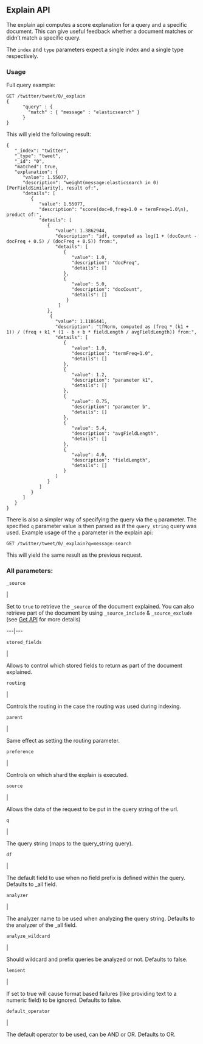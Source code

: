 ## Explain API

The explain api computes a score explanation for a query and a specific document. This can give useful feedback whether a document matches or didn’t match a specific query.

The `index` and `type` parameters expect a single index and a single type respectively.

### Usage

Full query example:
    
    
    GET /twitter/tweet/0/_explain
    {
          "query" : {
            "match" : { "message" : "elasticsearch" }
          }
    }

This will yield the following result:
    
    
    {
       "_index": "twitter",
       "_type": "tweet",
       "_id": "0",
       "matched": true,
       "explanation": {
          "value": 1.55077,
          "description": "weight(message:elasticsearch in 0) [PerFieldSimilarity], result of:",
          "details": [
             {
                "value": 1.55077,
                "description": "score(doc=0,freq=1.0 = termFreq=1.0\n), product of:",
                "details": [
                   {
                      "value": 1.3862944,
                      "description": "idf, computed as log(1 + (docCount - docFreq + 0.5) / (docFreq + 0.5)) from:",
                      "details": [
                         {
                            "value": 1.0,
                            "description": "docFreq",
                            "details": []
                         },
                         {
                            "value": 5.0,
                            "description": "docCount",
                            "details": []
                          }
                       ]
                   },
                    {
                      "value": 1.1186441,
                      "description": "tfNorm, computed as (freq * (k1 + 1)) / (freq + k1 * (1 - b + b * fieldLength / avgFieldLength)) from:",
                      "details": [
                         {
                            "value": 1.0,
                            "description": "termFreq=1.0",
                            "details": []
                         },
                         {
                            "value": 1.2,
                            "description": "parameter k1",
                            "details": []
                         },
                         {
                            "value": 0.75,
                            "description": "parameter b",
                            "details": []
                         },
                         {
                            "value": 5.4,
                            "description": "avgFieldLength",
                            "details": []
                         },
                         {
                            "value": 4.0,
                            "description": "fieldLength",
                            "details": []
                         }
                      ]
                   }
                ]
             }
          ]
       }
    }

There is also a simpler way of specifying the query via the `q` parameter. The specified `q` parameter value is then parsed as if the `query_string` query was used. Example usage of the `q` parameter in the explain api:
    
    
    GET /twitter/tweet/0/_explain?q=message:search

This will yield the same result as the previous request.

### All parameters:

`_source`

| 

Set to `true` to retrieve the `_source` of the document explained. You can also retrieve part of the document by using `_source_include` & `_source_exclude` (see [Get API](docs-get.html#get-source-filtering) for more details)   
  
---|---  
  
`stored_fields`

| 

Allows to control which stored fields to return as part of the document explained.   
  
`routing`

| 

Controls the routing in the case the routing was used during indexing.   
  
`parent`

| 

Same effect as setting the routing parameter.   
  
`preference`

| 

Controls on which shard the explain is executed.   
  
`source`

| 

Allows the data of the request to be put in the query string of the url.   
  
`q`

| 

The query string (maps to the query_string query).   
  
`df`

| 

The default field to use when no field prefix is defined within the query. Defaults to _all field.   
  
`analyzer`

| 

The analyzer name to be used when analyzing the query string. Defaults to the analyzer of the _all field.   
  
`analyze_wildcard`

| 

Should wildcard and prefix queries be analyzed or not. Defaults to false.   
  
`lenient`

| 

If set to true will cause format based failures (like providing text to a numeric field) to be ignored. Defaults to false.   
  
`default_operator`

| 

The default operator to be used, can be AND or OR. Defaults to OR. 
